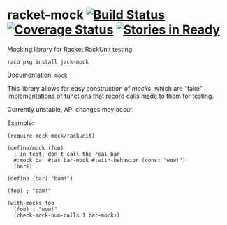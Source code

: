 # racket-mock [![Build Status](https://travis-ci.org/jackfirth/racket-mock.svg)](https://travis-ci.org/jackfirth/racket-mock) [![Coverage Status](https://coveralls.io/repos/jackfirth/racket-mock/badge.svg?branch=master&service=github)](https://coveralls.io/github/jackfirth/racket-mock?branch=master) [![Stories in Ready](https://badge.waffle.io/jackfirth/racket-mock.png?label=ready&title=Ready)](https://waffle.io/jackfirth/racket-mock)
Mocking library for Racket RackUnit testing.

```
raco pkg install jack-mock
```

Documentation: [`mock`](http://pkg-build.racket-lang.org/doc/mock/index.html)

This library allows for easy construction of *mocks*, which are "fake" implementations of functions that record calls made to them for testing.

Currently unstable, API changes may occur.

Example:

```racket
(require mock mock/rackunit)

(define/mock (foo)
  ; in test, don't call the real bar
  #:mock bar #:as bar-mock #:with-behavior (const "wow!")
  (bar))

(define (bar) "bam!")

(foo) ; "bam!"

(with-mocks foo
  (foo) ; "wow!"
  (check-mock-num-calls 1 bar-mock))
```
